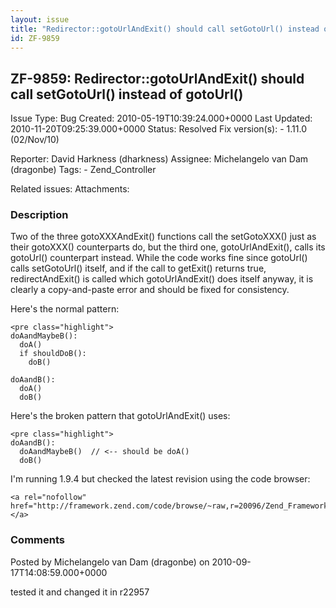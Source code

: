 ```yaml
---
layout: issue
title: "Redirector::gotoUrlAndExit() should call setGotoUrl() instead of gotoUrl()"
id: ZF-9859
---
```


ZF-9859: Redirector::gotoUrlAndExit() should call setGotoUrl() instead of gotoUrl()
-----------------------------------------------------------------------------------

 Issue Type: Bug Created: 2010-05-19T10:39:24.000+0000 Last Updated: 2010-11-20T09:25:39.000+0000 Status: Resolved Fix version(s): - 1.11.0 (02/Nov/10)
 
 Reporter:  David Harkness (dharkness)  Assignee:  Michelangelo van Dam (dragonbe)  Tags: - Zend\_Controller
 
 Related issues: 
 Attachments: 
### Description

Two of the three gotoXXXAndExit() functions call the setGotoXXX() just as their gotoXXX() counterparts do, but the third one, gotoUrlAndExit(), calls its gotoUrl() counterpart instead. While the code works fine since gotoUrl() calls setGotoUrl() itself, and if the call to getExit() returns true, redirectAndExit() is called which gotoUrlAndExit() does itself anyway, it is clearly a copy-and-paste error and should be fixed for consistency.

Here's the normal pattern:

 
    <pre class="highlight">
    doAandMaybeB():
      doA()
      if shouldDoB():
        doB()
    
    doAandB():
      doA()
      doB()

Here's the broken pattern that gotoUrlAndExit() uses:

 
    <pre class="highlight">
    doAandB():
      doAandMaybeB()  // <-- should be doA()
      doB()


I'm running 1.9.4 but checked the latest revision using the code browser:

 
    <a rel="nofollow" href="http://framework.zend.com/code/browse/~raw,r=20096/Zend_Framework/standard/trunk/library/Zend/Controller/Action/Helper/Redirector.php">http://framework.zend.com/code/browse/&hellip;</a>


 

 

### Comments

Posted by Michelangelo van Dam (dragonbe) on 2010-09-17T14:08:59.000+0000

tested it and changed it in r22957

 

 